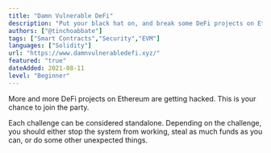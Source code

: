 ```yaml
---
title: "Damn Vulnerable DeFi"
description: "Put your black hat on, and break some DeFi projects on Ethereum!"
authors: ["@tinchoabbate"]
tags: ["Smart Contracts","Security","EVM"]
languages: ["Solidity"]
url: "https://www.damnvulnerabledefi.xyz/"
featured: "true"
dateAdded: 2021-08-11
level: "Beginner"
---
```


More and more DeFi projects on Ethereum are getting hacked. This is your chance to join the party.

Each challenge can be considered standalone. Depending on the challenge, you should either stop the system from working, steal as much funds as you can, or do some other unexpected things.
